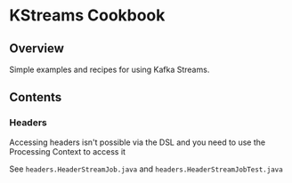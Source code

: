 # KStreams Cookbook

## Overview
Simple examples and recipes for using Kafka Streams.

## Contents

### Headers
Accessing headers isn't possible via the DSL and you need to use the Processing Context to access it

See ````headers.HeaderStreamJob.java```` and ````headers.HeaderStreamJobTest.java````